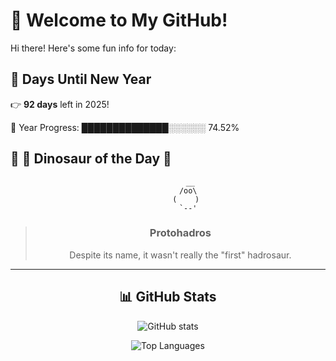 # 🦖 Welcome to My GitHub!

Hi there! Here's some fun info for today:

## 📅 Days Until New Year
👉 **92 days** left in 2025!

📅 Year Progress: ██████████████░░░░░░ 74.52%

## 🌟 🦕 Dinosaur of the Day 🌟

<div align="center">

```text
          __
         /oo\
        (    )
         `--'
```

> ### **Protohadros**
> Despite its name, it wasn't really the "first" hadrosaur.

---

## 📊 GitHub Stats
![GitHub stats](https://github-readme-stats.vercel.app/api?username=MAadinP&show_icons=true&theme=tokyonight)

![Top Languages](https://github-readme-stats.vercel.app/api/top-langs/?username=MAadinP&layout=compact&theme=tokyonight&cache_seconds=1)


</div>